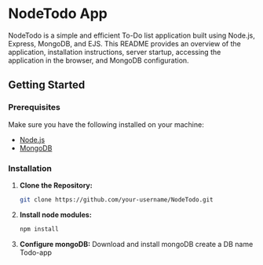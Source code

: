 # NodeTodo App

NodeTodo is a simple and efficient To-Do list application built using Node.js, Express, MongoDB, and EJS. This README provides an overview of the application, installation instructions, server startup, accessing the application in the browser, and MongoDB configuration.

## Getting Started

### Prerequisites

Make sure you have the following installed on your machine:

- [Node.js](https://nodejs.org/)
- [MongoDB](https://www.mongodb.com/try/download/community)

### Installation

1. **Clone the Repository:**
   ```bash
   git clone https://github.com/your-username/NodeTodo.git

2. **Install node modules:**
   ```bash
   npm install
3. **Configure mongoDB:**
   Download and install mongoDB create a DB name Todo-app